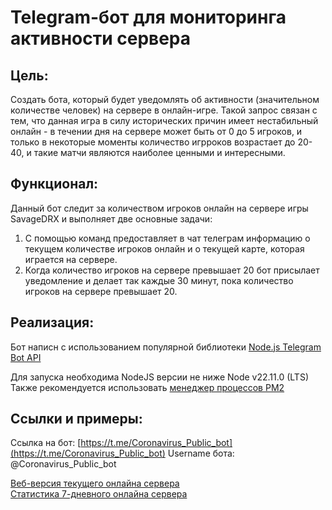 # Telegram-бот для мониторинга активности сервера #

## Цель: ##
Создать бота, который будет уведомлять об активности (значительном количестве человек) на сервере в онлайн-игре. Такой запрос связан с тем, что данная игра в силу исторических причин имеет нестабильный онлайн - в течении дня на сервере может быть от 0 до 5 игроков, и только в некоторые моменты количество игрроков возрастает до 20-40, и такие матчи являются наиболее ценными и интересными.

## Функционал: ##
Данный бот следит за количеством игроков онлайн на сервере игры SavageDRX и выполняет две основные задачи:

1. С помощью команд предоставляет в чат телеграм информацию о текущем количестве игроков онлайн и о текущей карте, которая играется на сервере.
2. Когда количество игроков на сервере превышает 20 бот присылает уведомление и делает так каждые 30 минут, пока количество игроков на сервере превышает 20.

## Реализация: ##
Бот написн с использованием популярной библиотеки [Node.js Telegram Bot API](https://www.npmjs.com/package/node-telegram-bot-api)

Для запуска необходима NodeJS версии не ниже Node v22.11.0 (LTS)
Также рекомендуется использовать [менеджер процессов PM2](https://www.npmjs.com/package/pm2)

## Ссылки и примеры: ##
Ссылка на бот: [https://t.me/Coronavirus_Public_bot](https://t.me/Coronavirus_Public_bot)
Username бота: @Coronavirus_Public_bot

[Веб-версия текущего онлайна сервера](https://savagedrx.com/servers/89.39.105.27:11235)  
[Статистика 7-дневного онлайна сервера](https://savagedrx.com/online)

